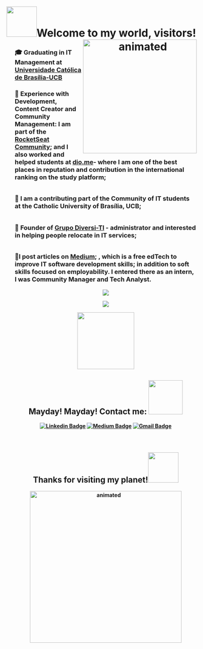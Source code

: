 
 <p>
<h1 align="center"><b><img src="https://media.giphy.com/media/InHvdOCyh7aXMm5R3n/giphy.gif" width="80">Welcome to my world, visitors!</b><img align= 'right' src="https://media.giphy.com/media/KzV5NWeRokeOgfZtnQ/giphy.gifhttps://media.giphy.com/media/oX8Wh3bwHJ0TFTlT6J/giphy.gif" width="300" alt="animated"/></h1> 
 </p>

<ul>
  <p><h3><b>🎓 Graduating in <b> IT Management</b> at <a href="https://ucb.catolica.edu.br/">Universidade Católica de Brasília-UCB</b></a>
</p>
  
 <p><h3><b>
       📌 Experience with Development, Content Creator and Community Management: I am part of the <a href="https://app.rocketseat.com.br/me/guedes">RocketSeat Community</a>; and I also worked and helped students at 
<a href="https://dio.me/">dio.me</a>- where I am one of the best places in reputation and contribution in the international ranking on the study platform;

  </br>📌 I am a contributing part of the Community of IT students at the Catholic University of Brasília, UCB;

  </br>📌 Founder of <a href="https://www.linkedin.com/groups/9032010/">Grupo Diversi-TI</a> - administrator and interested in helping people relocate in IT services;

</br>📌I post articles on <a href="https://medium.com/@sradtsor">Medium</a>;
<a href="https://dio.me/"></a>, which is a free edTech to improve IT software development skills; in addition to soft skills focused on employability. I entered there as an intern, I was Community Manager and Tech Analyst.<b/></h3></p>

<p align="center">
  <img align="center" src="https://github-readme-stats.vercel.app/api/top-langs/?username=Guedesou&layout=compact&theme=highcontrast"> 
</p>

<p align="center">
  <img align="center" src="https://github-readme-stats.vercel.app/api?username=Guedesou&show_icons=true&theme=highcontrast"> 
</p>

<p align="center">
  <img align="center" src="https://media.giphy.com/media/EAZNrYsT7fzttW2lgf/giphy.gif" width="150"></ > 
</p>

<h2 align="center">Mayday! Mayday! Contact me: <img src="https://media.giphy.com/media/f8Old4J27xQmotsBqg/giphy.gif" width="90"></h3>

<p align="center">
<a href="https://www.linkedin.com/in/guedesou/" target="blank"><img alt="Linkedin Badge" src="https://img.shields.io/badge/-Thiago%20Guedes-black?style=flat-square&logo=Linkedin&logoColor=white&link=https://www.linkedin.com/in/guedesou/"/></a>
 <a href="https://guedesou.medium.com" target="blank"><img alt="Medium Badge" src="https://img.shields.io/badge/-Thiago%20Guedes-black?style=flat-square&logo=Medium&logoColor=white&link=https://guedesou.medium.com/"/></a>
<a href="mailto:sradtsor@gmail.com" target="blank"><img alt="Gmail Badge" src="https://img.shields.io/badge/-sradtsor@gmail.com-black?style=flat-square&logo=Gmail&logoColor=orange&link=mailto:sradtsor@gmail.com"/></a></p>

  
</br><h2 align="center"><b>Thanks for visiting my planet!</b><img src="https://media.giphy.com/media/4Noc2xRjAz0WdSuMai/giphy.gif" width="80"></h2>

 <p align="center">
<img src="https://media.giphy.com/media/TK53HEZJFVZSBE7Q6W/giphy.gif" width="400" alt="animated"/>
 </p>
